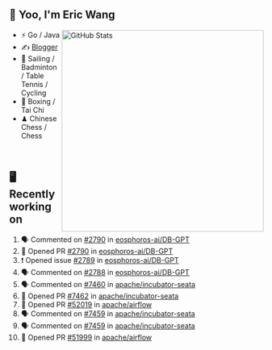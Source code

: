 ## 👋 Yoo, I'm Eric Wang

<img align="right" src="https://github-readme-stats.vercel.app/api?username=WangzJi&show_icons=true&theme=tokyonight&hide_border=true" alt="GitHub Stats" width="400" />


- ⚡ Go / Java
- ✍️ [Blogger](https://niceu.wang)
- 🏃 Sailing / Badminton / Table Tennis / Cycling
- 🥋 Boxing / Tai Chi
- ♟ Chinese Chess / Chess

<br/>

## 🖥️ Recently working on
<!--START_SECTION:activity-->
1. 🗣 Commented on [#2790](https://github.com/eosphoros-ai/DB-GPT/pull/2790#issuecomment-2999191633) in [eosphoros-ai/DB-GPT](https://github.com/eosphoros-ai/DB-GPT)
2. 💪 Opened PR [#2790](https://github.com/eosphoros-ai/DB-GPT/pull/2790) in [eosphoros-ai/DB-GPT](https://github.com/eosphoros-ai/DB-GPT)
3. ❗ Opened issue [#2789](https://github.com/eosphoros-ai/DB-GPT/issues/2789) in [eosphoros-ai/DB-GPT](https://github.com/eosphoros-ai/DB-GPT)
4. 🗣 Commented on [#2788](https://github.com/eosphoros-ai/DB-GPT/issues/2788#issuecomment-2998533627) in [eosphoros-ai/DB-GPT](https://github.com/eosphoros-ai/DB-GPT)
5. 🗣 Commented on [#7460](https://github.com/apache/incubator-seata/pull/7460#issuecomment-2997171458) in [apache/incubator-seata](https://github.com/apache/incubator-seata)
6. 💪 Opened PR [#7462](https://github.com/apache/incubator-seata/pull/7462) in [apache/incubator-seata](https://github.com/apache/incubator-seata)
7. 💪 Opened PR [#52019](https://github.com/apache/airflow/pull/52019) in [apache/airflow](https://github.com/apache/airflow)
8. 🗣 Commented on [#7459](https://github.com/apache/incubator-seata/issues/7459#issuecomment-2994009007) in [apache/incubator-seata](https://github.com/apache/incubator-seata)
9. 🗣 Commented on [#7459](https://github.com/apache/incubator-seata/issues/7459#issuecomment-2993966580) in [apache/incubator-seata](https://github.com/apache/incubator-seata)
10. 💪 Opened PR [#51999](https://github.com/apache/airflow/pull/51999) in [apache/airflow](https://github.com/apache/airflow)
<!--END_SECTION:activity-->

